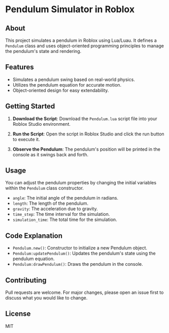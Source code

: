 # Pendulum Simulator in Roblox

## About

This project simulates a pendulum in Roblox using Lua/Luau. It defines a `Pendulum` class and uses object-oriented programming principles to manage the pendulum's state and rendering.

## Features

- Simulates a pendulum swing based on real-world physics.
- Utilizes the pendulum equation for accurate motion.
- Object-oriented design for easy extendability.
  
## Getting Started

1. **Download the Script**: Download the `Pendulum.lua` script file into your Roblox Studio environment.

2. **Run the Script**: Open the script in Roblox Studio and click the run button to execute it.

3. **Observe the Pendulum**: The pendulum's position will be printed in the console as it swings back and forth.

## Usage

You can adjust the pendulum properties by changing the initial variables within the `Pendulum` class constructor.

- `angle`: The initial angle of the pendulum in radians.
- `length`: The length of the pendulum.
- `gravity`: The acceleration due to gravity.
- `time_step`: The time interval for the simulation.
- `simulation_time`: The total time for the simulation.

## Code Explanation

- `Pendulum.new()`: Constructor to initialize a new Pendulum object.
- `Pendulum:updatePendulum()`: Updates the pendulum's state using the pendulum equation.
- `Pendulum:drawPendulum()`: Draws the pendulum in the console.

## Contributing

Pull requests are welcome. For major changes, please open an issue first to discuss what you would like to change.

## License

MIT
